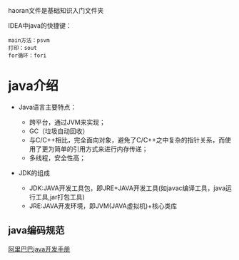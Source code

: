 
haoran文件是基础知识入门文件夹


IDEA中java的快捷键：

```
main方法：psvm
打印：sout
for循环：fori
```

# java介绍

- Java语言主要特点：
    - 跨平台，通过JVM来实现；
    - GC（垃圾自动回收）
    - 与C/C++相比，完全面向对象，避免了C/C++之中复杂的指针关系，而使用了更为简单的引用方式来进行内存传递；
    - 多线程，安全性高；

- JDK的组成
    - JDK:JAVA开发工具包，即JRE+JAVA开发工具(如javac编译工具，java运行工具,jar打包工具)
    - JRE:JAVA开发环境，即JVM(JAVA虚拟机)+核心类库

## java编码规范
[阿里巴巴java开发手册](https://github.com/alibaba/p3c)

